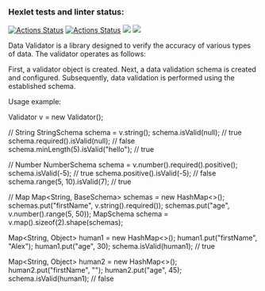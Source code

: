 ### Hexlet tests and linter status:
[![Actions Status](https://github.com/alexhmbg/java-project-78/actions/workflows/hexlet-check.yml/badge.svg)](https://github.com/alexhmbg/java-project-78/actions)
[![Actions Status](https://github.com/alexhmbg/java-project-78/actions/workflows/gradle.yml/badge.svg)](https://github.com/alexhmbg/java-project-78/actions)
<a href="https://codeclimate.com/github/alexhmbg/java-project-78/maintainability"><img src="https://api.codeclimate.com/v1/badges/09f8b57f387208777d46/maintainability" /></a>
<a href="https://codeclimate.com/github/alexhmbg/java-project-78/test_coverage"><img src="https://api.codeclimate.com/v1/badges/09f8b57f387208777d46/test_coverage" /></a>

Data Validator is a library designed to verify the accuracy of various types of data.
The validator operates as follows:

First, a validator object is created.
Next, a data validation schema is created and configured.
Subsequently, data validation is performed using the established schema.

Usage example:

Validator v = new Validator();

// String
StringSchema schema = v.string();
schema.isValid(null); // true
schema.required().isValid(null); // false
schema.minLength(5).isValid("hello"); // true

// Number
NumberSchema schema = v.number().required().positive();
schema.isValid(-5); // true
schema.positive().isValid(-5); // false
schema.range(5, 10).isValid(7); // true

// Map
Map<String, BaseSchema> schemas = new HashMap<>();
schemas.put("firstName", v.string().required());
schemas.put("age", v.number().range(5, 50));
MapSchema schema = v.map().sizeof(2).shape(schemas);

Map<String, Object> human1 = new HashMap<>();
human1.put("firstName", "Alex");
human1.put("age", 30);
schema.isValid(human1); // true

Map<String, Object> human2 = new HashMap<>();
human2.put("firstName", "");
human2.put("age", 45);
schema.isValid(human1); // false